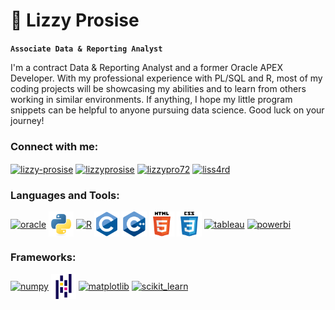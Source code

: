 # 🌻 Lizzy Prosise
**`Associate Data & Reporting Analyst`**

I'm a contract Data & Reporting Analyst and a former Oracle APEX Developer. With my professional experience with PL/SQL and R, most of my coding projects will be showcasing my abilities and to learn from others working in similar environments. If anything, I hope my little program snippets can be helpful to anyone pursuing data science. Good luck on your journey!
 
<h3 align="left">Connect with me:</h3>
<p align="left">
<a href="https://linkedin.com/in/lizzy-prosise" target="blank"><img align="center" src="https://raw.githubusercontent.com/rahuldkjain/github-profile-readme-generator/master/src/images/icons/Social/linked-in-alt.svg" alt="lizzy-prosise" height="30" width="40" /></a>
<a href="https://kaggle.com/lizzyprosise" target="blank"><img align="center" src="https://raw.githubusercontent.com/rahuldkjain/github-profile-readme-generator/master/src/images/icons/Social/kaggle.svg" alt="lizzyprosise" height="30" width="40" /></a>
<a href="https://www.hackerrank.com/lizzypro72" target="blank"><img align="center" src="https://raw.githubusercontent.com/rahuldkjain/github-profile-readme-generator/master/src/images/icons/Social/hackerrank.svg" alt="lizzypro72" height="30" width="40" /></a>
<a href="https://www.leetcode.com/liss4rd" target="blank"><img align="center" src="https://raw.githubusercontent.com/rahuldkjain/github-profile-readme-generator/master/src/images/icons/Social/leet-code.svg" alt="liss4rd" height="30" width="40" /></a>
</p>

<h3 align="left">Languages and Tools:</h3>
<p align="left"><a href="https://www.oracle.com/" target="blank"> <img align="center" src="https://www.svgrepo.com/show/355152/oracle.svg" alt="oracle" width="40" height="40" /></a>
 <a href="https://www.python.org" target="blank"> <img align="center" src="https://raw.githubusercontent.com/devicons/devicon/master/icons/python/python-original.svg" alt="python" width="40" height="40" /></a>
 <a href="https://www.r-project.org/" target="blank"> <img align="center" src="https://faculty.washington.edu/otoomet/info201-book/img/r-intro/Rlogo.svg" alt="R" width="40" height="40" /></a>
 <a href="https://www.cprogramming.com/" target="blank"> <img align="center" src="https://raw.githubusercontent.com/devicons/devicon/master/icons/c/c-original.svg" alt="c" width="40" height="40" /></a> 
 <a href="https://cplusplus.com/" target="blank"> <img align="center" src="https://raw.githubusercontent.com/devicons/devicon/master/icons/cplusplus/cplusplus-original.svg" alt="cplusplus" width="40" height="40" /></a> 
<a href="https://html.com/html5/" target="blank"> <img align="center" src="https://raw.githubusercontent.com/devicons/devicon/master/icons/html5/html5-original-wordmark.svg" alt="html5" width="40" height="40" /></a>
<a href="https://www.w3schools.com/css/" target="blank"> <img align="center" src="https://raw.githubusercontent.com/devicons/devicon/master/icons/css3/css3-original-wordmark.svg" alt="css3" width="40" height="40" /></a>
<a href="https://www.tableau.com/" target="blank"> <img align="center" src="https://cdn.worldvectorlogo.com/logos/tableau-software.svg" alt="tableau" width="40" height="40" /></a>
<a href="https://www.microsoft.com/en-us/power-platform/products/power-bi" target="blank"> <img align="center" src="https://www.svgrepo.com/show/424900/logo-microsoft-data-2.svg" alt="powerbi" width="40" height="40" /></a>
</p>

<h3 align="left"> Frameworks: </h3>
<p align="left">
 <a href="https://numpy.org/" target="blank"> <img align="center" src="https://cdn.worldvectorlogo.com/logos/numpy-1.svg" alt="numpy" width="40" height="40"/></a>
<a href="https://pandas.pydata.org/" target="blank"> <img align="center" src="https://raw.githubusercontent.com/devicons/devicon/2ae2a900d2f041da66e950e4d48052658d850630/icons/pandas/pandas-original.svg" alt="pandas" width="40" height="40"/></a>
<a href="https://matplotlib.org/" target="blank"> <img align="center" src="https://upload.wikimedia.org/wikipedia/commons/thumb/0/01/Created_with_Matplotlib-logo.svg" alt="matplotlib" width="40" height="40"/></a>
<a href="https://scikit-learn.org/" target="blank"> <img align="center" src="https://upload.wikimedia.org/wikipedia/commons/0/05/Scikit_learn_logo_small.svg" alt="scikit_learn" width="40" height="40"/></a>
</p>
